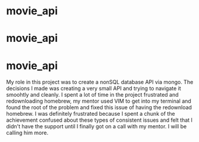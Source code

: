 # movie_api
# movie_api
# movie_api
My role in this project was to create a nonSQL database API via mongo. 
The decisions I made was creating a very small API and trying to navigate it smoohtly and cleanly. 
I spent a lot of time in the project frustrated and redownloading homebrew, my mentor used VIM to get into my terminal and found the root of the problem and fixed this issue of having the redownload homebrew. I was definitely frustrated because I spent a chunk of the achievement confused about these types of consistent issues and felt that I didn't have the support until I finally got on a call with my mentor. I will be calling him more. 